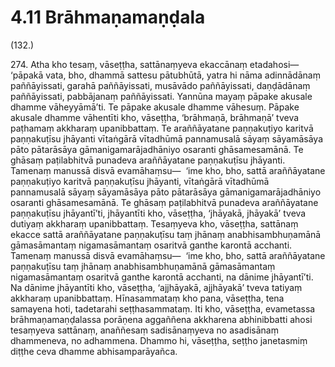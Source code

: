 # 4.11 Brāhmaṇamaṇḍala

(132.)

274\. Atha kho tesaṃ, vāseṭṭha, sattānaṃyeva ekaccānaṃ etadahosi—  ‘pāpakā vata, bho, dhammā sattesu pātubhūtā, yatra hi nāma adinnādānaṃ paññāyissati, garahā paññāyissati, musāvādo paññāyissati, daṇḍādānaṃ paññāyissati, pabbājanaṃ paññāyissati. Yannūna mayaṃ pāpake akusale dhamme vāheyyāmā’ti. Te pāpake akusale dhamme vāhesuṃ. Pāpake akusale dhamme vāhentīti kho, vāseṭṭha, ‘brāhmaṇā, brāhmaṇā’ tveva paṭhamaṃ akkharaṃ upanibbattaṃ. Te araññāyatane paṇṇakuṭiyo karitvā paṇṇakuṭīsu jhāyanti vītaṅgārā vītadhūmā pannamusalā sāyaṃ sāyamāsāya pāto pātarāsāya gāmanigamarājadhāniyo osaranti ghāsamesamānā. Te ghāsaṃ paṭilabhitvā punadeva araññāyatane paṇṇakuṭīsu jhāyanti. Tamenaṃ manussā disvā evamāhaṃsu—  ‘ime kho, bho, sattā araññāyatane paṇṇakuṭiyo karitvā paṇṇakuṭīsu jhāyanti, vītaṅgārā vītadhūmā pannamusalā sāyaṃ sāyamāsāya pāto pātarāsāya gāmanigamarājadhāniyo osaranti ghāsamesamānā. Te ghāsaṃ paṭilabhitvā punadeva araññāyatane paṇṇakuṭīsu jhāyantī’ti, jhāyantīti kho, vāseṭṭha, ‘jhāyakā, jhāyakā’ tveva dutiyaṃ akkharaṃ upanibbattaṃ. Tesaṃyeva kho, vāseṭṭha, sattānaṃ ekacce sattā araññāyatane paṇṇakuṭīsu taṃ jhānaṃ anabhisambhuṇamānā gāmasāmantaṃ nigamasāmantaṃ osaritvā ganthe karontā acchanti. Tamenaṃ manussā disvā evamāhaṃsu—  ‘ime kho, bho, sattā araññāyatane paṇṇakuṭīsu taṃ jhānaṃ anabhisambhuṇamānā gāmasāmantaṃ nigamasāmantaṃ osaritvā ganthe karontā acchanti, na dānime jhāyantī’ti. Na dānime jhāyantīti kho, vāseṭṭha, ‘ajjhāyakā, ajjhāyakā’ tveva tatiyaṃ akkharaṃ upanibbattaṃ. Hīnasammataṃ kho pana, vāseṭṭha, tena samayena hoti, tadetarahi seṭṭhasammataṃ. Iti kho, vāseṭṭha, evametassa brāhmaṇamaṇḍalassa porāṇena aggaññena akkharena abhinibbatti ahosi tesaṃyeva sattānaṃ, anaññesaṃ sadisānaṃyeva no asadisānaṃ dhammeneva, no adhammena. Dhammo hi, vāseṭṭha, seṭṭho janetasmiṃ diṭṭhe ceva dhamme abhisamparāyañca.
